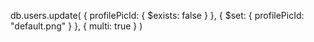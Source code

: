 



db.users.update(
  {
    profilePicId: {
      $exists: false
    }
  },
  {
    $set: {
      profilePicId: "default.png"
    }
  },
  {
    multi: true
  }
)
